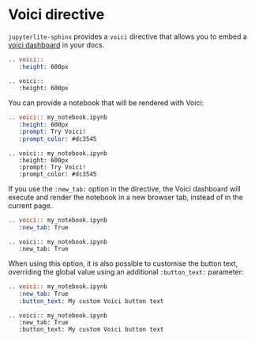 # Voici directive

`jupyterlite-sphinx` provides a `voici` directive that allows you to embed a [voici dashboard](https://github.com/voila-dashboards/voici) in your docs.

```rst
.. voici::
   :height: 600px
```

```{eval-rst}
.. voici::
   :height: 600px
```

You can provide a notebook that will be rendered with Voici:

```rst
.. voici:: my_notebook.ipynb
   :height: 600px
   :prompt: Try Voici!
   :prompt_color: #dc3545
```

```{eval-rst}
.. voici:: my_notebook.ipynb
   :height: 600px
   :prompt: Try Voici!
   :prompt_color: #dc3545
```

If you use the `:new_tab:` option in the directive, the Voici dashboard will execute and render
the notebook in a new browser tab, instead of in the current page.

```rst
.. voici:: my_notebook.ipynb
   :new_tab: True
```

```{eval-rst}
.. voici:: my_notebook.ipynb
   :new_tab: True
```

When using this option, it is also possible to customise the button text, overriding the
global value using an additional `:button_text:` parameter:

```rst
.. voici:: my_notebook.ipynb
   :new_tab: True
   :button_text: My custom Voici button text
```

```{eval-rst}
.. voici:: my_notebook.ipynb
   :new_tab: True
   :button_text: My custom Voici button text
```
